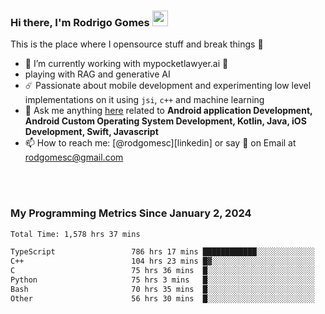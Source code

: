 
### Hi there, I'm Rodrigo Gomes <img src="https://media.giphy.com/media/hvRJCLFzcasrR4ia7z/giphy.gif" width="25px">
This is the place where I opensource stuff and break things 🤣
- 🔭 I’m currently working with mypocketlawyer.ai 💜
- playing with RAG and generative AI
- ☄️ Passionate about mobile development and experimenting low level implementations on it using `jsi`, `c++` and machine learning
- 💬 Ask me anything [here](https://github.com/rodgomesc/rodgomesc/issues) related to <b>Android application Development, Android Custom Operating System Development, Kotlin, Java, iOS Development, Swift, Javascript</b>
- 📫 How to reach me: [@rodgomesc][linkedin] or say 👋 on Email at [rodgomesc@gmail.com](mailto:rodgomesc@gmail.com)


<br/>

<!-- 
<picture>
  <img src="/github-metrics.svg" alt="Metrics">
</picture>
-->

</br>

### My Programming Metrics Since January 2, 2024 


<!--START_SECTION:waka-->

```txt
Total Time: 1,578 hrs 37 mins

TypeScript                 786 hrs 17 mins ████████████░░░░░░░░░░░░░   48.09 %
C++                        104 hrs 23 mins █▓░░░░░░░░░░░░░░░░░░░░░░░   06.38 %
C                          75 hrs 36 mins  █░░░░░░░░░░░░░░░░░░░░░░░░   04.62 %
Python                     75 hrs 3 mins   █░░░░░░░░░░░░░░░░░░░░░░░░   04.59 %
Bash                       70 hrs 35 mins  █░░░░░░░░░░░░░░░░░░░░░░░░   04.32 %
Other                      56 hrs 30 mins  █░░░░░░░░░░░░░░░░░░░░░░░░   03.46 %
```

<!--END_SECTION:waka-->
